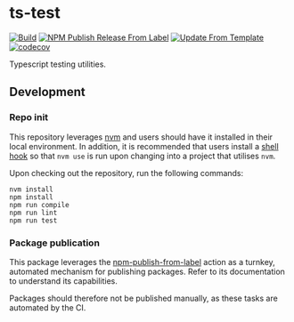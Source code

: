 # ts-test
[![Build](https://github.com/infrastructure-blocks/ts-test/actions/workflows/build.yml/badge.svg)](https://github.com/infrastructure-blocks/ts-test/actions/workflows/build.yml)
[![NPM Publish Release From Label](https://github.com/infrastructure-blocks/ts-test/actions/workflows/npm-publish-release-from-label.yml/badge.svg)](https://github.com/infrastructure-blocks/ts-test/actions/workflows/npm-publish-release-from-label.yml)
[![Update From Template](https://github.com/infrastructure-blocks/ts-test/actions/workflows/update-from-template.yml/badge.svg)](https://github.com/infrastructure-blocks/ts-test/actions/workflows/update-from-template.yml)
[![codecov](https://codecov.io/gh/infrastructure-blocks/ts-test/graph/badge.svg?token=J0GX54EUZY)](https://codecov.io/gh/infrastructure-blocks/ts-test)

Typescript testing utilities.

## Development

### Repo init

This repository leverages [nvm](https://github.com/nvm-sh/nvm) and users should have it installed in their local environment.
In addition, it is recommended that users install a [shell hook](https://github.com/nvm-sh/nvm#deeper-shell-integration)
so that `nvm use` is run upon changing into a project that utilises `nvm`.

Upon checking out the repository, run the following commands:
```shell
nvm install
npm install
npm run compile
npm run lint
npm run test
```

### Package publication

This package leverages the [npm-publish-from-label](https://github.com/infrastructure-blocks/npm-publish-from-label-action) action
as a turnkey, automated mechanism for publishing packages. Refer to its documentation to understand its capabilities.

Packages should therefore not be published manually, as these tasks are automated by the CI.
